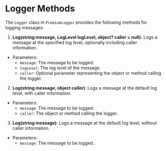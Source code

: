 # Logger Methods
The `Logger` class in `PremiumLogger` provides the following methods for logging messages:

1. **Log(string message, LogLevel logLevel, object? caller = null):**
Logs a message at the specified log level, optionally including caller information.
- Parameters:
	- `message`: The message to be logged.
	- `logLevel`: The log level of the message.
	- `caller`: Optional parameter representing the object or method calling the logger.
2. **Log(string message, object caller)**:
Logs a message at the default log level, with caller information.
- Parameters:
	- `message`: The message to be logged.
	- `caller`: The object or method calling the logger.
3. **Log(string message)**:
Logs a message at the default log level, without caller information.
- Parameters:
	- `message`: The message to be logged.